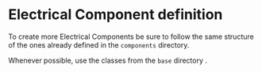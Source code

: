 # Electrical Component definition

To create more Electrical Components be sure to follow the same structure of the ones already defined in the `components` directory.

Whenever possible, use the classes from the `base` directory .
